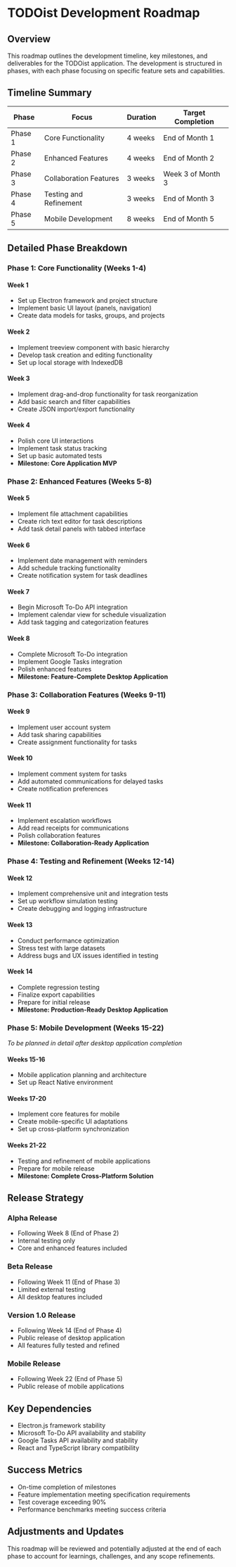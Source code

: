 # TODOist Development Roadmap

## Overview
This roadmap outlines the development timeline, key milestones, and deliverables for the TODOist application. The development is structured in phases, with each phase focusing on specific feature sets and capabilities.

## Timeline Summary

| Phase | Focus | Duration | Target Completion |
|-------|-------|----------|------------------|
| Phase 1 | Core Functionality | 4 weeks | End of Month 1 |
| Phase 2 | Enhanced Features | 4 weeks | End of Month 2 |
| Phase 3 | Collaboration Features | 3 weeks | Week 3 of Month 3 |
| Phase 4 | Testing and Refinement | 3 weeks | End of Month 3 |
| Phase 5 | Mobile Development | 8 weeks | End of Month 5 |

## Detailed Phase Breakdown

### Phase 1: Core Functionality (Weeks 1-4)

#### Week 1
- Set up Electron framework and project structure
- Implement basic UI layout (panels, navigation)
- Create data models for tasks, groups, and projects

#### Week 2
- Implement treeview component with basic hierarchy
- Develop task creation and editing functionality
- Set up local storage with IndexedDB

#### Week 3
- Implement drag-and-drop functionality for task reorganization
- Add basic search and filter capabilities
- Create JSON import/export functionality

#### Week 4
- Polish core UI interactions
- Implement task status tracking
- Set up basic automated tests
- **Milestone: Core Application MVP**

### Phase 2: Enhanced Features (Weeks 5-8)

#### Week 5
- Implement file attachment capabilities
- Create rich text editor for task descriptions
- Add task detail panels with tabbed interface

#### Week 6
- Implement date management with reminders
- Add schedule tracking functionality
- Create notification system for task deadlines

#### Week 7
- Begin Microsoft To-Do API integration
- Implement calendar view for schedule visualization
- Add task tagging and categorization features

#### Week 8
- Complete Microsoft To-Do integration
- Implement Google Tasks integration
- Polish enhanced features
- **Milestone: Feature-Complete Desktop Application**

### Phase 3: Collaboration Features (Weeks 9-11)

#### Week 9
- Implement user account system
- Add task sharing capabilities
- Create assignment functionality for tasks

#### Week 10
- Implement comment system for tasks
- Add automated communications for delayed tasks
- Create notification preferences

#### Week 11
- Implement escalation workflows
- Add read receipts for communications
- Polish collaboration features
- **Milestone: Collaboration-Ready Application**

### Phase 4: Testing and Refinement (Weeks 12-14)

#### Week 12
- Implement comprehensive unit and integration tests
- Set up workflow simulation testing
- Create debugging and logging infrastructure

#### Week 13
- Conduct performance optimization
- Stress test with large datasets
- Address bugs and UX issues identified in testing

#### Week 14
- Complete regression testing
- Finalize export capabilities
- Prepare for initial release
- **Milestone: Production-Ready Desktop Application**

### Phase 5: Mobile Development (Weeks 15-22)
*To be planned in detail after desktop application completion*

#### Weeks 15-16
- Mobile application planning and architecture
- Set up React Native environment

#### Weeks 17-20
- Implement core features for mobile
- Create mobile-specific UI adaptations
- Set up cross-platform synchronization

#### Weeks 21-22
- Testing and refinement of mobile applications
- Prepare for mobile release
- **Milestone: Complete Cross-Platform Solution**

## Release Strategy

### Alpha Release
- Following Week 8 (End of Phase 2)
- Internal testing only
- Core and enhanced features included

### Beta Release
- Following Week 11 (End of Phase 3)
- Limited external testing
- All desktop features included

### Version 1.0 Release
- Following Week 14 (End of Phase 4)
- Public release of desktop application
- All features fully tested and refined

### Mobile Release
- Following Week 22 (End of Phase 5)
- Public release of mobile applications

## Key Dependencies

- Electron.js framework stability
- Microsoft To-Do API availability and stability
- Google Tasks API availability and stability
- React and TypeScript library compatibility

## Success Metrics

- On-time completion of milestones
- Feature implementation meeting specification requirements
- Test coverage exceeding 90%
- Performance benchmarks meeting success criteria

## Adjustments and Updates

This roadmap will be reviewed and potentially adjusted at the end of each phase to account for learnings, challenges, and any scope refinements. 